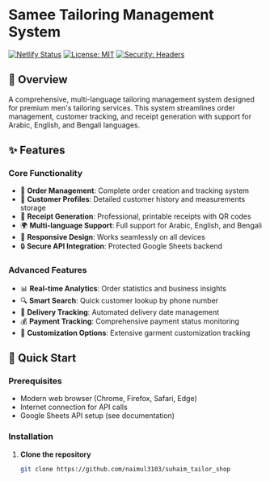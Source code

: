# Samee Tailoring Management System

[![Netlify Status](https://api.netlify.com/api/v1/badges/YOUR-BADGE-ID/deploy-status)](https://app.netlify.com/sites/YOUR-SITE/deploys)
[![License: MIT](https://img.shields.io/badge/License-MIT-yellow.svg)](https://opensource.org/licenses/MIT)
[![Security: Headers](https://img.shields.io/badge/Security-Headers-green.svg)](https://securityheaders.com)

## 🎯 Overview

A comprehensive, multi-language tailoring management system designed for premium men's tailoring services. This system streamlines order management, customer tracking, and receipt generation with support for Arabic, English, and Bengali languages.

## ✨ Features

### Core Functionality

- 📝 **Order Management**: Complete order creation and tracking system
- 👥 **Customer Profiles**: Detailed customer history and measurements storage
- 🧾 **Receipt Generation**: Professional, printable receipts with QR codes
- 🌍 **Multi-language Support**: Full support for Arabic, English, and Bengali
- 📱 **Responsive Design**: Works seamlessly on all devices
- 🔒 **Secure API Integration**: Protected Google Sheets backend

### Advanced Features

- 📊 **Real-time Analytics**: Order statistics and business insights
- 🔍 **Smart Search**: Quick customer lookup by phone number
- 📅 **Delivery Tracking**: Automated delivery date management
- 💰 **Payment Tracking**: Comprehensive payment status monitoring
- 🎨 **Customization Options**: Extensive garment customization tracking

## 🚀 Quick Start

### Prerequisites

- Modern web browser (Chrome, Firefox, Safari, Edge)
- Internet connection for API calls
- Google Sheets API setup (see documentation)

### Installation

1. **Clone the repository**
   ```bash
   git clone https://github.com/naimul3103/suhaim_tailor_shop
   ```
